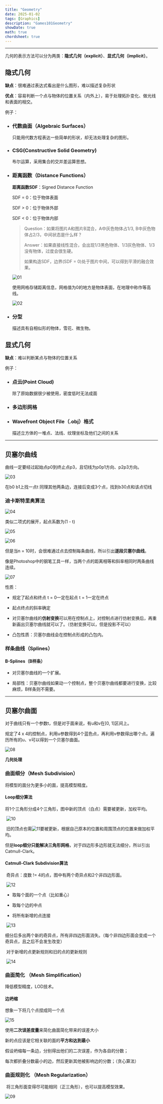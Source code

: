 ```yaml
---
title: "Geometry"
date: 2025-01-02
tags: [Graphics]
description: "Games101Geometry"
showDate: true
math: true
chordsheet: true
---
```


---

几何的表示方法可以分为两类：**隐式几何（explicit）**、**显式几何（implicit）**。

## 隐式几何

**缺点**：很难通过表达式看出是什么图形，难以描述复杂形状

**优点**：容易判断一个点与物体的位置关系（内外上），易于处理拓扑变化、做光线和表面的相交。

例子：

- ### 代数曲面（Algebraic Surfaces）

  只能用代数方程表达一些简单的形状，却无法处理复杂的图形。

- ### CSG(Constructive Solid Geometry)

  布尔运算，采用集合的交并差运算思想。

- ### 距离函数（Distance Functions）

  **距离函数SDF**：Signed Distance Function

  SDF = 0：位于物体表面

  SDF > 0：位于物体外部

  SDF < 0：位于物体内部

  > Question：如果将图片A和图片B混合，A中灰色物体占1/3, B中灰色物体占2/3，中间状态是什么样？
  >
  > 
  >
  > Answer：如果直接线性混合，会出现1/3黑色物体、1/3灰色物体、1/3没有物体，过度会很生硬。
  >
  > 如果构造SDF，边界(SDF = 0)处于图片中间，可以得到平滑的融合效果。

  ![01](/images/Graphics/Geometry/01.png)

  使用网格存储距离信息，网格值为0的地方是物体表面，在地理中称作等高线。

  ![02](/images/Graphics/Geometry/02.png)

- ### 分型

  描述具有自相似形的物体，雪花、微生物。



## 显式几何

**缺点**：难以判断某点与物体的位置关系

例子：

- ### 点云(Point Cloud)

  除了原始数据很少被使用，密度低时无法成面

- ### 多边形网格

- ### Wavefront Object File（.obj）格式

  描述立方体的一堆点、法线、纹理坐标及他们之间的关系

---

## 贝塞尔曲线

曲线一定要经过起始点p0到终止点p3，且切线为p0p1方向、p2p3方向。

![03](/images/Graphics/Geometry/03.png)

在b0 b1上找一点t 同理其他两条边，连接后变成3个点，找到b30点和该点切线

### 迪卡斯特里奥算法

![04](/images/Graphics/Geometry/04.png)

类似二项式的展开，起点系数为(1 - t)

![05](/images/Graphics/Geometry/05.png)

![06](/images/Graphics/Geometry/06.png)

但是当n = 10时，会很难通过点去控制每条曲线，所以引出**逐段贝塞尔曲线**。

像是Photoshop中的钢笔工具一样，当两个点的距离相等和斜率相同时两条曲线连续。

![07](/images/Graphics/Geometry/07.png)

性质：

- 规定了起点和终点 t = 0一定在起点 t = 1一定在终点
- 起点终点的斜率确定

- 对贝塞尔曲线的**仿射变换**可以用在控制点上，对控制点进行仿射变换后，再重新画出贝塞尔曲线就可以了。（仿射变换可以，但是投影不可以）
- 凸包性质：贝塞尔曲线会在控制点形成的凸包内。



### 样条曲线（Splines）

#### B-Splines（B样条）

- 对贝塞尔曲线的一个扩展。

- 局部性：贝塞尔曲线如果动一个控制点，整个贝塞尔曲线都要进行变换，比较麻烦，B样条则不需要。

  

---

## 贝塞尔曲面

对于曲线只有一个参数t，但是对于面来说，有u和v在[0, 1]区间上。

规定了4 x 4的控制点，利用u参数得到4个蓝色点，再利用v参数得出哪个点。遍历所有的u、v可以得到一个贝塞尔曲面。

![08](/images/Graphics/Geometry/08.png)

**几何处理**

### 曲面细分（Mesh Subdivision）

将模型的面分为更多小的面，提高模型精度。

#### 	Loop细分算法

​	将1个三角形分成4个三角形，图中新的顶点（白点）需要被更新，加权平均。

​	![10](/images/Graphics/Geometry/10.png)

​	旧的顶点也需![11](/images/Graphics/Geometry/11.png)要被更新，根据自己原本的位置和周围顶点的位置来做加权平均。

​	但是**loop细分只能解决三角形网格**，对于四边形多边形就无法细分，所以引出Catmull-Clark。



#### 	Catmull-Clark Subdivision算法

​	奇异点：度数 != 4的点，图中有两个奇异点和2个非四边形面。

​	![12](/images/Graphics/Geometry/12.png)

- 取每个面的一个点（比如重心）

- 取每个边的中点
- 将所有新增的点连接

​	![13](/images/Graphics/Geometry/13.png)

​	细分后多出两个新的奇异点，所有非四边形面消失。（每个非四边形面会变成一个奇异点，且之后不会发生改变）

​	对于新增的点更新规则和旧的点的更新规则

​	![14](/images/Graphics/Geometry/14.png)



### 曲面简化 （Mesh Simplification）

降低模型精度，LOD技术。

#### 边坍缩

想象一下将几个点捏成同一个点

![15](/images/Graphics/Geometry/15.png)

使用**二次误差度量**来简化曲面简化带来的误差大小

新的点应该是它相关联的面的**平方和达到最小**

假设坍缩每一条边，分别得出他们的二次误差，作为各自的分数；

每次都折叠分数最小的边，然后更新其他被影响边的分数；（贪心算法）



### 曲面规则化 （Mesh Regularization）

​	将三角形面变得尽可能相同（正三角形），也可以提高模型效果。

![09](/images/Graphics/Geometry/09.png)



